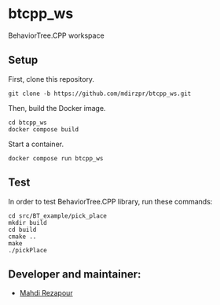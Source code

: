 # btcpp_ws
BehaviorTree.CPP workspace

## Setup

First, clone this repository.

```
git clone -b https://github.com/mdirzpr/btcpp_ws.git
```
Then, build the Docker image.

```
cd btcpp_ws
docker compose build
```

Start a container.

```
docker compose run btcpp_ws
```

## Test
In order to test BehaviorTree.CPP library, run these commands:

```
cd src/BT_example/pick_place
mkdir build
cd build
cmake ..
make
./pickPlace
```

## Developer and maintainer:
- [Mahdi Rezapour](mahdi.rezapour@smartfactory.de)
